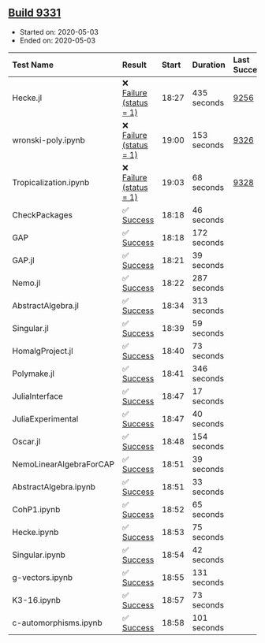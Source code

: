 ## [Build 9331](https://oscarci.mathematik.uni-kl.de/job/oscar/9331/)

* Started on: 2020-05-03
* Ended on: 2020-05-03

| Test Name    | Result | Start | Duration | Last Success | First Failure |
|:-------------|:-------|:------|:---------|:-------------|:--------------|
| Hecke.jl | ❌ [Failure (status = 1)](https://oscarci.mathematik.uni-kl.de/job/oscar/9331/artifact/logs/build-9331/Hecke.jl.log) | 18:27 | 435 seconds | [9256](https://oscarci.mathematik.uni-kl.de/job/oscar/9256/) | [9257](https://oscarci.mathematik.uni-kl.de/job/oscar/9257/) |
| wronski-poly.ipynb | ❌ [Failure (status = 1)](https://oscarci.mathematik.uni-kl.de/job/oscar/9331/artifact/logs/build-9331/wronski-poly.ipynb.log) | 19:00 | 153 seconds | [9326](https://oscarci.mathematik.uni-kl.de/job/oscar/9326/) | [9327](https://oscarci.mathematik.uni-kl.de/job/oscar/9327/) |
| Tropicalization.ipynb | ❌ [Failure (status = 1)](https://oscarci.mathematik.uni-kl.de/job/oscar/9331/artifact/logs/build-9331/Tropicalization.ipynb.log) | 19:03 | 68 seconds | [9328](https://oscarci.mathematik.uni-kl.de/job/oscar/9328/) | [9329](https://oscarci.mathematik.uni-kl.de/job/oscar/9329/) |
| CheckPackages | ✅ [Success](https://oscarci.mathematik.uni-kl.de/job/oscar/9331/artifact/logs/build-9331/CheckPackages.log) | 18:18 | 46 seconds |  |  |
| GAP | ✅ [Success](https://oscarci.mathematik.uni-kl.de/job/oscar/9331/artifact/logs/build-9331/GAP.log) | 18:18 | 172 seconds |  |  |
| GAP.jl | ✅ [Success](https://oscarci.mathematik.uni-kl.de/job/oscar/9331/artifact/logs/build-9331/GAP.jl.log) | 18:21 | 39 seconds |  |  |
| Nemo.jl | ✅ [Success](https://oscarci.mathematik.uni-kl.de/job/oscar/9331/artifact/logs/build-9331/Nemo.jl.log) | 18:22 | 287 seconds |  |  |
| AbstractAlgebra.jl | ✅ [Success](https://oscarci.mathematik.uni-kl.de/job/oscar/9331/artifact/logs/build-9331/AbstractAlgebra.jl.log) | 18:34 | 313 seconds |  |  |
| Singular.jl | ✅ [Success](https://oscarci.mathematik.uni-kl.de/job/oscar/9331/artifact/logs/build-9331/Singular.jl.log) | 18:39 | 59 seconds |  |  |
| HomalgProject.jl | ✅ [Success](https://oscarci.mathematik.uni-kl.de/job/oscar/9331/artifact/logs/build-9331/HomalgProject.jl.log) | 18:40 | 73 seconds |  |  |
| Polymake.jl | ✅ [Success](https://oscarci.mathematik.uni-kl.de/job/oscar/9331/artifact/logs/build-9331/Polymake.jl.log) | 18:41 | 346 seconds |  |  |
| JuliaInterface | ✅ [Success](https://oscarci.mathematik.uni-kl.de/job/oscar/9331/artifact/logs/build-9331/JuliaInterface.log) | 18:47 | 17 seconds |  |  |
| JuliaExperimental | ✅ [Success](https://oscarci.mathematik.uni-kl.de/job/oscar/9331/artifact/logs/build-9331/JuliaExperimental.log) | 18:47 | 40 seconds |  |  |
| Oscar.jl | ✅ [Success](https://oscarci.mathematik.uni-kl.de/job/oscar/9331/artifact/logs/build-9331/Oscar.jl.log) | 18:48 | 154 seconds |  |  |
| NemoLinearAlgebraForCAP | ✅ [Success](https://oscarci.mathematik.uni-kl.de/job/oscar/9331/artifact/logs/build-9331/NemoLinearAlgebraForCAP.log) | 18:51 | 39 seconds |  |  |
| AbstractAlgebra.ipynb | ✅ [Success](https://oscarci.mathematik.uni-kl.de/job/oscar/9331/artifact/logs/build-9331/AbstractAlgebra.ipynb.log) | 18:51 | 33 seconds |  |  |
| CohP1.ipynb | ✅ [Success](https://oscarci.mathematik.uni-kl.de/job/oscar/9331/artifact/logs/build-9331/CohP1.ipynb.log) | 18:52 | 65 seconds |  |  |
| Hecke.ipynb | ✅ [Success](https://oscarci.mathematik.uni-kl.de/job/oscar/9331/artifact/logs/build-9331/Hecke.ipynb.log) | 18:53 | 75 seconds |  |  |
| Singular.ipynb | ✅ [Success](https://oscarci.mathematik.uni-kl.de/job/oscar/9331/artifact/logs/build-9331/Singular.ipynb.log) | 18:54 | 42 seconds |  |  |
| g-vectors.ipynb | ✅ [Success](https://oscarci.mathematik.uni-kl.de/job/oscar/9331/artifact/logs/build-9331/g-vectors.ipynb.log) | 18:55 | 131 seconds |  |  |
| K3-16.ipynb | ✅ [Success](https://oscarci.mathematik.uni-kl.de/job/oscar/9331/artifact/logs/build-9331/K3-16.ipynb.log) | 18:57 | 73 seconds |  |  |
| c-automorphisms.ipynb | ✅ [Success](https://oscarci.mathematik.uni-kl.de/job/oscar/9331/artifact/logs/build-9331/c-automorphisms.ipynb.log) | 18:58 | 101 seconds |  |  |
